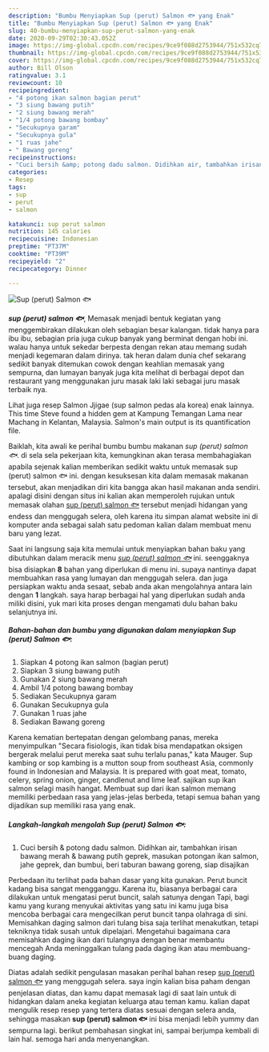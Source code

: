 ```yaml
---
description: "Bumbu Menyiapkan Sup (perut) Salmon 🐟 yang Enak"
title: "Bumbu Menyiapkan Sup (perut) Salmon 🐟 yang Enak"
slug: 40-bumbu-menyiapkan-sup-perut-salmon-yang-enak
date: 2020-09-29T02:30:43.052Z
image: https://img-global.cpcdn.com/recipes/9ce9f088d2753944/751x532cq70/sup-perut-salmon-🐟-foto-resep-utama.jpg
thumbnail: https://img-global.cpcdn.com/recipes/9ce9f088d2753944/751x532cq70/sup-perut-salmon-🐟-foto-resep-utama.jpg
cover: https://img-global.cpcdn.com/recipes/9ce9f088d2753944/751x532cq70/sup-perut-salmon-🐟-foto-resep-utama.jpg
author: Bill Olson
ratingvalue: 3.1
reviewcount: 10
recipeingredient:
- "4 potong ikan salmon bagian perut"
- "3 siung bawang putih"
- "2 siung bawang merah"
- "1/4 potong bawang bombay"
- "Secukupnya garam"
- "Secukupnya gula"
- "1 ruas jahe"
- " Bawang goreng"
recipeinstructions:
- "Cuci bersih &amp; potong dadu salmon. Didihkan air, tambahkan irisan bawang merah &amp; bawang putih geprek, masukan potongan ikan salmon, jahe geprek, dan bumbui, beri taburan bawang goreng, siap disajikan"
categories:
- Resep
tags:
- sup
- perut
- salmon

katakunci: sup perut salmon 
nutrition: 145 calories
recipecuisine: Indonesian
preptime: "PT37M"
cooktime: "PT39M"
recipeyield: "2"
recipecategory: Dinner

---
```



![Sup (perut) Salmon 🐟](https://img-global.cpcdn.com/recipes/9ce9f088d2753944/751x532cq70/sup-perut-salmon-🐟-foto-resep-utama.jpg)

<b><i>sup (perut) salmon 🐟</i></b>, Memasak menjadi bentuk kegiatan yang menggembirakan dilakukan oleh sebagian besar kalangan. tidak hanya para ibu ibu, sebagian pria juga cukup banyak yang berminat dengan hobi ini. walau hanya untuk sekedar berpesta dengan rekan atau memang sudah menjadi kegemaran dalam dirinya. tak heran dalam dunia chef sekarang sedikit banyak ditemukan cowok dengan keahlian memasak yang sempurna, dan lumayan banyak juga kita melihat di berbagai depot dan restaurant yang menggunakan juru masak laki laki sebagai juru masak terbaik nya.

Lihat juga resep Salmon Jjigae (sup salmon pedas ala korea) enak lainnya. This time Steve found a hidden gem at Kampung Temangan Lama near Machang in Kelantan, Malaysia. Salmon&#39;s main output is its quantification file.

Baiklah, kita awali ke perihal bumbu bumbu makanan <i>sup (perut) salmon 🐟</i>. di sela sela pekerjaan kita, kemungkinan akan terasa membahagiakan apabila sejenak kalian memberikan sedikit waktu untuk memasak sup (perut) salmon 🐟 ini. dengan kesuksesan kita dalam memasak makanan tersebut, akan menjadikan diri kita bangga akan hasil makanan anda sendiri. apalagi disini dengan situs ini kalian akan memperoleh rujukan untuk memasak olahan <u>sup (perut) salmon 🐟</u> tersebut menjadi hidangan yang endess dan menggugah selera, oleh karena itu simpan alamat website ini di komputer anda sebagai salah satu pedoman kalian dalam membuat menu baru yang lezat.


Saat ini langsung saja kita memulai untuk menyiapkan bahan baku yang dibutuhkan dalam meracik menu <u><i>sup (perut) salmon 🐟</i></u> ini. seenggaknya bisa disiapkan <b>8</b> bahan yang diperlukan di menu ini. supaya nantinya dapat membuahkan rasa yang lumayan dan menggugah selera. dan juga persiapkan waktu anda sesaat, sebab anda akan mengolahnya antara lain dengan <b>1</b> langkah. saya harap berbagai hal yang diperlukan sudah anda miliki disini, yuk mari kita proses dengan mengamati dulu bahan baku selanjutnya ini.

<!--inarticleads1-->

##### Bahan-bahan dan bumbu yang digunakan dalam menyiapkan Sup (perut) Salmon 🐟:

1. Siapkan 4 potong ikan salmon (bagian perut)
1. Siapkan 3 siung bawang putih
1. Gunakan 2 siung bawang merah
1. Ambil 1/4 potong bawang bombay
1. Sediakan Secukupnya garam
1. Gunakan Secukupnya gula
1. Gunakan 1 ruas jahe
1. Sediakan  Bawang goreng


Karena kematian bertepatan dengan gelombang panas, mereka menyimpulkan &#34;Secara fisiologis, ikan tidak bisa mendapatkan oksigen bergerak melalui perut mereka saat suhu terlalu panas,&#34; kata Mauger. Sup kambing or sop kambing is a mutton soup from southeast Asia, commonly found in Indonesian and Malaysia. It is prepared with goat meat, tomato, celery, spring onion, ginger, candlenut and lime leaf. sajikan sup ikan salmon selagi masih hangat. Membuat sup dari ikan salmon memang memiliki perbedaan rasa yang jelas-jelas berbeda, tetapi semua bahan yang dijadikan sup memiliki rasa yang enak. 

<!--inarticleads2-->

##### Langkah-langkah mengolah Sup (perut) Salmon 🐟:

1. Cuci bersih &amp; potong dadu salmon. Didihkan air, tambahkan irisan bawang merah &amp; bawang putih geprek, masukan potongan ikan salmon, jahe geprek, dan bumbui, beri taburan bawang goreng, siap disajikan


Perbedaan itu terlihat pada bahan dasar yang kita gunakan. Perut buncit kadang bisa sangat mengganggu. Karena itu, biasanya berbagai cara dilakukan untuk mengatasi perut buncit, salah satunya dengan Tapi, bagi kamu yang kurang menyukai aktivitas yang satu ini kamu juga bisa mencoba berbagai cara mengecilkan perut buncit tanpa olahraga di sini. Memisahkan daging salmon dari tulang bisa saja terlihat menakutkan, tetapi tekniknya tidak susah untuk dipelajari. Mengetahui bagaimana cara memisahkan daging ikan dari tulangnya dengan benar membantu mencegah Anda meninggalkan tulang pada daging ikan atau membuang-buang daging. 

Diatas adalah sedikit pengulasan masakan perihal bahan resep <u>sup (perut) salmon 🐟</u> yang menggugah selera. saya ingin kalian bisa paham dengan penjelasan diatas, dan kamu dapat memasak lagi di saat lain untuk di hidangkan dalam aneka kegiatan keluarga atau teman kamu. kalian dapat mengulik resep resep yang tertera diatas sesuai dengan selera anda, sehingga masakan <b>sup (perut) salmon 🐟</b> ini bisa menjadi lebih yummy dan sempurna lagi. berikut pembahasan singkat ini, sampai berjumpa kembali di lain hal. semoga hari anda menyenangkan.
